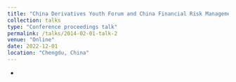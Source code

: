 ```yaml
---
title: "China Derivatives Youth Forum and China Financial Risk Management Forum 2022"
collection: talks
type: "Conference proceedings talk"
permalink: /talks/2014-02-01-talk-2
venue: "Online"
date: 2022-12-01
location: "Chengdu, China"
---
```


-
